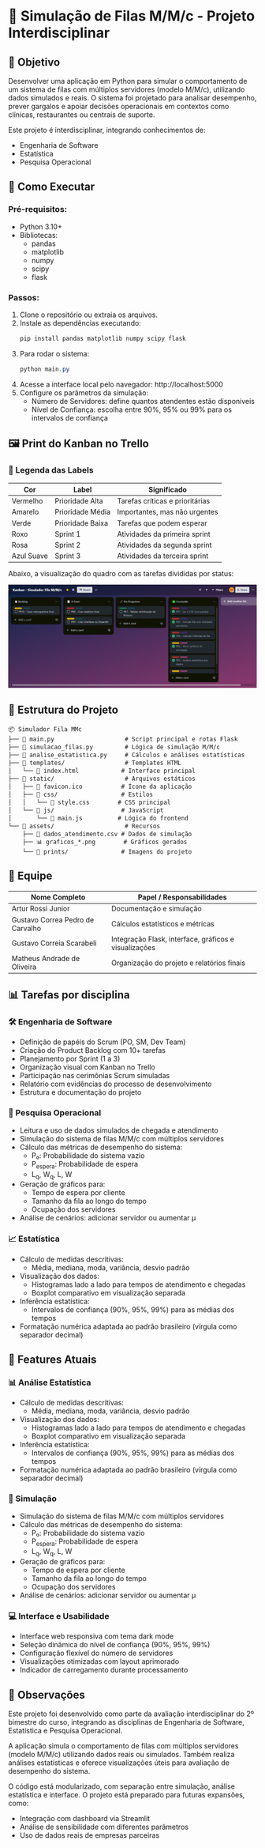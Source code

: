 # 🧮 Simulação de Filas M/M/c - Projeto Interdisciplinar

## 🎯 Objetivo

Desenvolver uma aplicação em Python para simular o comportamento de um sistema de filas com múltiplos servidores (modelo M/M/c), utilizando dados simulados e reais. O sistema foi projetado para analisar desempenho, prever gargalos e apoiar decisões operacionais em contextos como clínicas, restaurantes ou centrais de suporte.

Este projeto é interdisciplinar, integrando conhecimentos de:

- Engenharia de Software
- Estatística
- Pesquisa Operacional


## 🚀 Como Executar

### Pré-requisitos:
- Python 3.10+
- Bibliotecas:
  - pandas
  - matplotlib
  - numpy
  - scipy
  - flask

### Passos:
1. Clone o repositório ou extraia os arquivos.
2. Instale as dependências executando:
   ```powershell
   pip install pandas matplotlib numpy scipy flask
   ```
3. Para rodar o sistema:
   ```powershell
   python main.py
   ```
4. Acesse a interface local pelo navegador: http://localhost:5000
5. Configure os parâmetros da simulação:
   - Número de Servidores: define quantos atendentes estão disponíveis
   - Nível de Confiança: escolha entre 90%, 95% ou 99% para os intervalos de confiança


## 🖼️ Print do Kanban no Trello

### 🎨 Legenda das Labels

| Cor         | Label             | Significado                       |
|-------------|-------------------|-----------------------------------|
| Vermelho    | Prioridade Alta   | Tarefas críticas e prioritárias   |
| Amarelo     | Prioridade Média  | Importantes, mas não urgentes     |
| Verde       | Prioridade Baixa  | Tarefas que podem esperar         |
| Roxo        | Sprint 1          | Atividades da primeira sprint     |
| Rosa        | Sprint 2          | Atividades da segunda sprint      |
| Azul Suave  | Sprint 3          | Atividades da terceira sprint     |

Abaixo, a visualização do quadro com as tarefas divididas por status:

![Quadro Kanban do Trello](assets/prints/kanban_trello.png)



## 📁 Estrutura do Projeto

```
📦 Simulador Fila MMc
├── 📜 main.py                    # Script principal e rotas Flask
├── 📜 simulacao_filas.py         # Lógica de simulação M/M/c
├── 📜 analise_estatistica.py     # Cálculos e análises estatísticas
├── 📂 templates/                 # Templates HTML
│   └── 📜 index.html            # Interface principal
├── 📂 static/                    # Arquivos estáticos
│   ├── 📜 favicon.ico           # Ícone da aplicação
│   ├── 📂 css/                  # Estilos
│   │   └── 📜 style.css        # CSS principal
│   └── 📂 js/                   # JavaScript
│       └── 📜 main.js          # Lógica do frontend
└── 📂 assets/                    # Recursos
    ├── 📜 dados_atendimento.csv # Dados de simulação
    ├── 📊 graficos_*.png        # Gráficos gerados
    └── 📂 prints/               # Imagens do projeto
```

## 👥 Equipe

| Nome Completo                    | Papel / Responsabilidades                            |
|----------------------------------|------------------------------------------------------|
| Artur Rossi Junior               | Documentação e simulação                             |
| Gustavo Correa Pedro de Carvalho | Cálculos estatísticos e métricas                     |
| Gustavo Correia Scarabeli        | Integração Flask, interface, gráficos e visualizações|
| Matheus Andrade de Oliveira      | Organização do projeto e relatórios finais           |


## 📊 Tarefas por disciplina

### 🛠 Engenharia de Software
- Definição de papéis do Scrum (PO, SM, Dev Team)
- Criação do Product Backlog com 10+ tarefas
- Planejamento por Sprint (1 a 3)
- Organização visual com Kanban no Trello
- Participação nas cerimônias Scrum simuladas
- Relatório com evidências do processo de desenvolvimento
- Estrutura e documentação do projeto

### 🔢 Pesquisa Operacional
- Leitura e uso de dados simulados de chegada e atendimento
- Simulação do sistema de filas M/M/c com múltiplos servidores
- Cálculo das métricas de desempenho do sistema:
  - P₀: Probabilidade do sistema vazio
  - P<sub>espera</sub>: Probabilidade de espera
  - L<sub>q</sub>, W<sub>q</sub>, L, W
- Geração de gráficos para:
  - Tempo de espera por cliente
  - Tamanho da fila ao longo do tempo
  - Ocupação dos servidores
- Análise de cenários: adicionar servidor ou aumentar μ

### 📈 Estatística
- Cálculo de medidas descritivas:
  - Média, mediana, moda, variância, desvio padrão
- Visualização dos dados:
  - Histogramas lado a lado para tempos de atendimento e chegadas
  - Boxplot comparativo em visualização separada
- Inferência estatística:
  - Intervalos de confiança (90%, 95%, 99%) para as médias dos tempos
- Formatação numérica adaptada ao padrão brasileiro (vírgula como separador decimal)


## 🌟 Features Atuais

### 📊 Análise Estatística
- Cálculo de medidas descritivas:
  - Média, mediana, moda, variância, desvio padrão
- Visualização dos dados:
  - Histogramas lado a lado para tempos de atendimento e chegadas
  - Boxplot comparativo em visualização separada
- Inferência estatística:
  - Intervalos de confiança (90%, 95%, 99%) para as médias dos tempos
- Formatação numérica adaptada ao padrão brasileiro (vírgula como separador decimal)

### 🔄 Simulação
- Simulação do sistema de filas M/M/c com múltiplos servidores
- Cálculo das métricas de desempenho do sistema:
  - P₀: Probabilidade do sistema vazio
  - P<sub>espera</sub>: Probabilidade de espera
  - L<sub>q</sub>, W<sub>q</sub>, L, W
- Geração de gráficos para:
  - Tempo de espera por cliente
  - Tamanho da fila ao longo do tempo
  - Ocupação dos servidores
- Análise de cenários: adicionar servidor ou aumentar μ

### 💻 Interface e Usabilidade
- Interface web responsiva com tema dark mode
- Seleção dinâmica do nível de confiança (90%, 95%, 99%)
- Configuração flexível do número de servidores
- Visualizações otimizadas com layout aprimorado
- Indicador de carregamento durante processamento


## 📌 Observações

Este projeto foi desenvolvido como parte da avaliação interdisciplinar do 2º bimestre do curso, integrando as disciplinas de Engenharia de Software, Estatística e Pesquisa Operacional.

A aplicação simula o comportamento de filas com múltiplos servidores (modelo M/M/c) utilizando dados reais ou simulados. Também realiza análises estatísticas e oferece visualizações úteis para avaliação de desempenho do sistema.

O código está modularizado, com separação entre simulação, análise estatística e interface. O projeto está preparado para futuras expansões, como:

- Integração com dashboard via Streamlit
- Análise de sensibilidade com diferentes parâmetros
- Uso de dados reais de empresas parceiras

